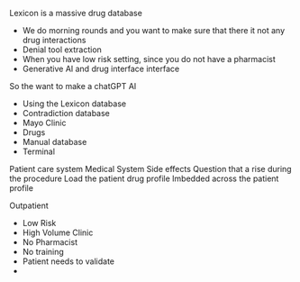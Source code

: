 Lexicon is a massive drug database  

- We do morning rounds and you want to make sure that there it not any drug interactions
- Denial tool extraction
- When you have low risk setting, since you do not have a pharmacist 
- Generative AI and drug interface interface 


So the want to make a chatGPT AI 
- Using the Lexicon database
- Contradiction database
- Mayo Clinic 
- Drugs
- Manual database
- Terminal


Patient care system 
Medical System
Side effects
Question that a rise during the procedure 
Load the patient drug profile 
Imbedded across the patient profile

Outpatient
- Low Risk 
- High Volume Clinic
- No Pharmacist
- No training
- Patient needs to validate 
- 